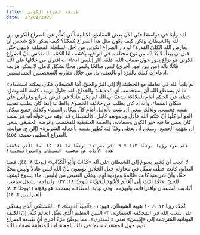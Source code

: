 ```yaml
---
title:  طبيعة الصراع الكوني
date:  27/02/2025
---
```


لقد رأينا في دراستنا حتّى الآن بعض المقاطع الكتابية الّتي تُعلِّم عن الصراع الكوني بين الله والشيطان. ولكن كيف يكون مثل هذا الصراع مُمكنًا؟ كيف يمكن لأيّ شخص أن يعارض الله الكليّ القدرة؟ لو دار الصراع الكوني من أجل السلطة المطلقة لانتهى حتّى قبل أن يبدأ. لا بُدّ أنّه من نوع مختلف. في الواقع، يكشف لنا الكتاب المقدّس بأنّ الصراع الكوني هو نزاع يدور حول صفات الله، فلقد أثار إبليس ادعاءات افترى من خلالها على الله قائلًا بأنّه (من بين أمور أخرى) ليس صالحًا وليس محبًّا بشكل كامل. لا يمكن هزيمة ادعاءات كتلك بالقوّة أو بالعنف، بل من خلال مقارنة الشخصيتين المتنافستين.

«لم يلجأ الله في تعامله مع الخطيئة إلّا إلى البرّ والحقّ. أما الشيطان فكان يمكنه استخدام ما لم يستطع الله أن يستخدمه، أي المداهنة والخداع. لقد حاول تزييف كلمة الله وشوَّه خطته في الحكم أمام الملائكة مدعيًّا أن الله لم يكن عادلًا في فرض شرائع وقوانين على سكان السماء، وأنه إذ كان يطلب من خلائقه الخضوع والطاعة إنما كان يطلب تمجيد نفسه فحسب. ولذلك ينبغي أن يثبت بالدليل أمام كلّ سكان السماء وكذلك جميع سكان العوالم كلّها أنّ حكم الله عادل وناموسه كامل. فالشيطان قد أوهم من حوله أنه هو نفسه كان يعمل ما فيه خير الكون وسعادته، والصفة الحقيقية للمغتصب وغرضه الحقيقي ينبغي أن يفهمه الجميع. وينبغي أن يعطى وقتًا فيه يُظهر نفسه بأعماله الشريرة» (إلن ج. هوايت، الصراع العظيم، صفحة ٤٥٤).

`على ضوء رؤيا يوحنّا ١٢: ٧-٩  قم بقراءة يوحنّا ٨: ٤٤، ٤٥. ما الّذي تكشفه هذه الآيات عن شخصية الشيطان واستراتيجيته؟`

لا عجب أن يُشير يسوع إلى الشيطان على أنّه «كَذَّابٌ وَأَبُو ٱلْكَذَّابِ» (يوحنّا ٨: ٤٤)، فمنذ البداية، كانت خطّته تتمثّل في محاولة جعل الخلائق يؤمنون بأنّ الله ليس عادلاً وليس محبًا حقًّا، وأنّ شريعته كانت ظالمةً ومؤذية لهم. وعلى النقيض من إبليس، جاء يسوع ليشهدَ للحقّ، «‹قَدْ أَتَيْتُ إِلَى ٱلْعَالَمِ لِأَشْهَدَ لِلْحَقِّ›» (يوحنّا ١٨: ٣٧)، وليواجه، بشكل مباشر، أكاذيب الشيطان وافتراءاته، وليهزمه، وفي نهاية المطاف، يسحقه هو وقوّته (١يوحنّا ٣: ٨؛ العبرانيين ٢: ١٤).

تُحدّد رؤيا ١٢: ٩، ١٠ هوية الشيطان، فهو: ١- «ٱلْحَيَّةُ ٱلْقَدِيمَةُ»، ٢- المُشتكي الّذي يشتكي على شعب الله في المحكمة السماوية، ٣- التنين العظيم الّذي يُضِّل العالم كلّه. إنّ الكلمة اليونانية المُترجمة إلى «إِبْلِيسَ» تعني «المفتري»، مما يوضِّح مرّةً أخرى أنّ طبيعة الصراع تدور حول المعتقدات، بما في ذلك المعتقدات المتعلّقة بصفات الله.